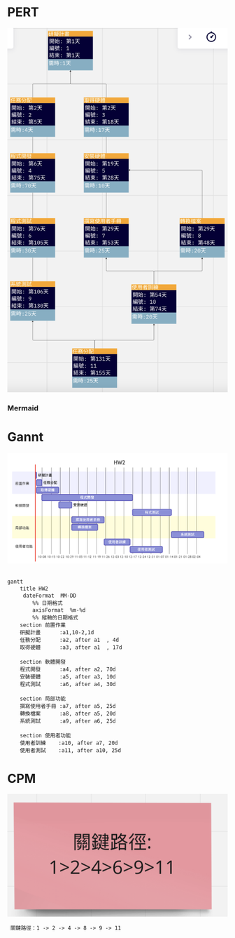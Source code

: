 # PERT

![](PERT.png)

### Mermaid
# Gannt 
![](Gannt1.png)

```mermaid

gantt
    title HW2
	 dateFormat  MM-DD
		%% 日期格式
		axisFormat  %m-%d
		%% 縱軸的日期格式
    section 前置作業
    研擬計畫      :a1,10-2,1d
    任務分配      :a2, after a1  , 4d
	取得硬體      :a3, after a1  , 17d
	
    section 軟體開發
    程式開發      :a4, after a2, 70d
    安裝硬體      :a5, after a3, 10d
	程式測試      :a6, after a4, 30d
	
	section 局部功能
    撰寫使用者手冊 :a7, after a5, 25d
    轉換檔案      :a8, after a5, 20d
	系統測試      :a9, after a6, 25d
	
	section 使用者功能
    使用者訓練    :a10, after a7, 20d
    使用者測試    :a11, after a10, 25d

```

# CPM
![](CPM.png)

```html
 關鍵路徑：1 -> 2 -> 4 -> 8 -> 9 -> 11
```
